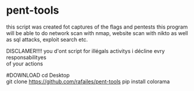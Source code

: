 # pent-tools
this script was created fot captures of the flags and pentests   this program will be able to do network scan with nmap, website scan with nikto as well as sql attacks, exploit search etc.

DISCLAMER!!!!
you d'ont script for illégals activitys i décline evry responsabilityes  
of your actions


#DOWNLOAD
cd Desktop       
                                                                                                                                                                  git clone https://github.com/rafailes/pent-tools 
pip install colorama
